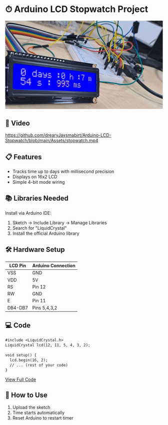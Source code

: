 # ⏱ Arduino LCD Stopwatch Project

[![Stopwatch Demo](Assets/stopwatchshowcase.png)](Assets/stopwatch.mp4)

## 🎥 Video
https://github.com/drearyJaysmabirt/Arduino-LCD-Stopwatch/blob/main/Assets/stopwatch.mp4

## 📋 Features
- Tracks time up to days with millisecond precision
- Displays on 16x2 LCD
- Simple 4-bit mode wiring

## 📚 Libraries Needed
Install via Arduino IDE:
1. Sketch → Include Library → Manage Libraries
2. Search for "LiquidCrystal"
3. Install the official Arduino library

## 🛠 Hardware Setup

| LCD Pin | Arduino Connection |
|---------|--------------------|
| VSS     | GND                |
| VDD     | 5V                 |
| RS      | Pin 12             |
| RW      | GND                |
| E       | Pin 11             |
| DB4-DB7 | Pins 5,4,3,2       |

## 💻 Code
```arduino
#include <LiquidCrystal.h>
LiquidCrystal lcd(12, 11, 5, 4, 3, 2);

void setup() {
  lcd.begin(16, 2);
  // ... (rest of your code)
}
```
[View Full Code](Arduino/ArduinoUno_functionalstopwatchuptodays.ino)

## 🔌 How to Use
1. Upload the sketch
2. Time starts automatically
3. Reset Arduino to restart timer
